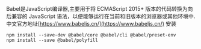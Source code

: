 Babel是JavaScript编译器,主要用于将 ECMAScript 2015+ 版本的代码转换为向后兼容的 JavaScript 语法，以便能够运行在当前和旧版本的浏览器或其他环境中.
中文官方地址[https://www.babeljs.cn/](https://www.babeljs.cn/)
安装
```
npm install --save-dev @babel/core @babel/cli @babel/preset-env
npm install --save @babel/polyfill
```
